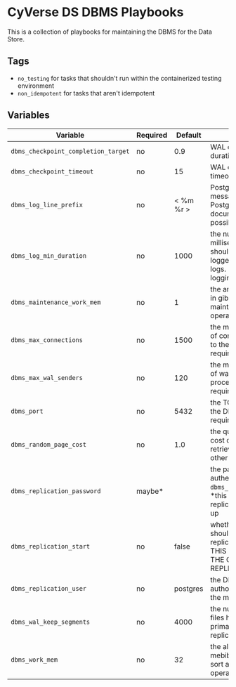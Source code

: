 # CyVerse DS DBMS Playbooks

This is a collection of playbooks for maintaining the DBMS for the Data Store.

## Tags

* `no_testing` for tasks that shouldn't run within the containerized testing environment
* `non_idempotent` for tasks that aren't idempotent

## Variables

Variable                            | Required | Default   | Comments
----------------------------------- | -------- | --------- | --------
`dbms_checkpoint_completion_target` | no       | 0.9       | WAL checkpoint target duration fraction 
`dbms_checkpoint_timeout`           | no       | 15        | WAL checkpoint timeout in minutes
`dbms_log_line_prefix`              | no       | < %m %r > | PostgreSQL log message prefix (see PostgreSQL documentation for possible values)
`dbms_log_min_duration`             | no       | 1000      | the number of milliseconds a query should take before it is logged in the DBMS logs. `-1` disables query logging
`dbms_maintenance_work_mem`         | no       | 1         | the amount of memory in gibibytes for maintenance operations 
`dbms_max_connections`              | no       | 1500      | the maximum number of connections allowed to the DBMS (change requires restart)
`dbms_max_wal_senders`              | no       | 120       | the maximum number of walsender processes (change requires restart)
`dbms_port`                         | no       | 5432      | the TCP port used by the DBMS (change requires restart)
`dbms_random_page_cost`             | no       | 1.0       | the query planning cost of a random page retrieval relative to other costs
`dbms_replication_password`         | maybe*   |           | the password for authenticating `dbms_replication_user`, *this is required if replication is being set up
`dbms_replication_start`            | no       | false     | whether or not the role should start replication. WARNING: THIS WILL DESTROY THE CURRENT REPLICA
`dbms_replication_user`             | no       | postgres  | the DBMS user authorized to replicate the master node
`dbms_wal_keep_segments`            | no       | 4000      | the number of WAL files held by the primary server for its replica servers
`dbms_work_mem`                     | no       | 32        | the allowed memory in mebibytes for each sort and hash operation
